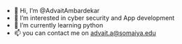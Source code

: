 - 👋 Hi, I’m @AdvaitAmbardekar
- 👀 I’m interested in cyber security and App development 
- 🌱 I’m currently learning python 
- 📫 you can contact me on advait.a@somaiya.edu

<!---
AdvaitAmbardekar/AdvaitAmbardekar is a ✨ special ✨ repository because its `README.md` (this file) appears on your GitHub profile.
You can click the Preview link to take a look at your changes.
--->
